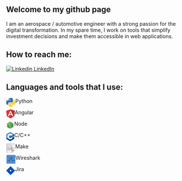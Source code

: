## Welcome to my github page

I am an aerospace / automotive engineer with a strong passion for the digital transformation.
In my spare time, I work on tools that simplify investment decisions and make them accessible in web applications.
## How to reach me:

[![Linkedin](https://i.stack.imgur.com/gVE0j.png) LinkedIn](https://www.linkedin.com/in/raphael-becker-832690173/)

## Languages and tools that I use:

<img align="left" alt="Email" height="25px" src="/Icons/python3.png" /> Python

<img align="left" height="25px" src="/Icons/angular.png" /> Angular

<img align="left" height="25px" src="/Icons/node.png" /> Node

<img align="left" height="25px" src="/Icons/c++.png" /> C/C++

<img align="left" height="27px" src="/Icons/make.png" />  Make

<img align="left" height="25px" src="/Icons/wireshark.png" /> Wireshark

<img align="left" height="25px" src="/Icons/jira.png" /> Jira

